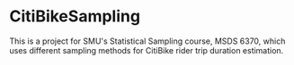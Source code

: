 # CitiBikeSampling
This is a project for SMU's Statistical Sampling course, MSDS 6370, which uses different sampling methods for CitiBike rider trip duration estimation.
